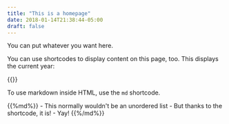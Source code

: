 ```yaml
---
title: "This is a homepage"
date: 2018-01-14T21:38:44-05:00
draft: false
---
```


You can put whatever you want here.

You can use shortcodes to display content on this page, too. This displays the current year:

{{<year>}}

To use markdown inside HTML, use the `md` shortcode.

<div>
{{%md%}}
- This normally wouldn't be an unordered list
- But thanks to the shortcode, it is!
- Yay!
{{%/md%}}
</div>